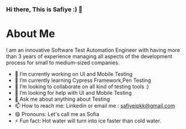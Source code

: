 ### Hi there, This is Safiye :) 👋




 # About Me

   I am an innovative Software Test Automation Engineer with having more than 3 years of experience managing all aspects of the development process for small to medium-sized companies.

- 🔭 I’m currently working on UI and Mobile Testing
- 🌱 I’m currently learning Cypress Framework,Pen Testing
- 👯 I’m looking to collaborate on all kind of testing tools :) 
- 🤔 I’m looking for help with UI and Mobile Testing
- 💬 Ask me about anything about Testing
- 📫 How to reach me: Linkedin or email me : safiyeipkk@gmail.com
- 😄 Pronouns: Let's call me as Sofia 
- ⚡ Fun fact: Hot water will turn into ice faster than cold water.

